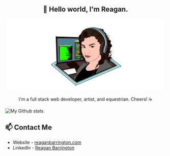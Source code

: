 <h2 align="center"> 👋 Hello world, I'm Reagan. </h2>

<img src="https://raw.githubusercontent.com/ReBarrington/ReBarrington/master/imgs/reagan_code.png" alt="Reagan">

<p align="center">
I'm a full stack web developer, artist, and equestrian. Cheers! ☕
</p>

![My Github stats](https://github-readme-stats.vercel.app/api?username=ReBarrington&show_icons=true)

## 📫 Contact Me
- Website - [reaganbarrington.com](https://reaganbarrington.com)
- LinkedIn - [Reagan Barrington](https://in.linkedin.com/in/reaganbarrington)


<!--
**ReBarrington/ReBarrington** is a ✨ _special_ ✨ repository because its `README.md` (this file) appears on your GitHub profile.

Here are some ideas to get you started:

- 🔭 I’m currently working on ...
- 🌱 I’m currently learning ...
- 👯 I’m looking to collaborate on ...
- 🤔 I’m looking for help with ...
- 💬 Ask me about ...
- 📫 How to reach me: ...
- 😄 Pronouns: ...
- ⚡ Fun fact: ...
-->
